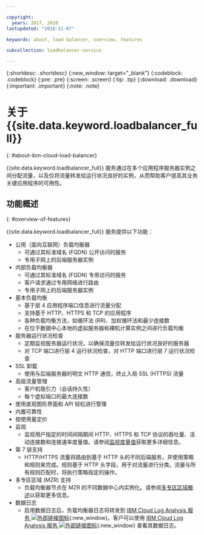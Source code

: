 ```yaml
---

copyright:
  years: 2017, 2018
lastupdated: "2018-11-07"

keywords: about, load balancer, overview, features

subcollection: loadbalancer-service

---
```


{:shortdesc: .shortdesc}
{:new_window: target="_blank"}
{:codeblock: .codeblock}
{:pre: .pre}
{:screen: .screen}
{:tip: .tip}
{:download: .download}
{:important: .important}
{:note: .note}

# 关于 {{site.data.keyword.loadbalancer_full}}
{: #about-ibm-cloud-load-balancer}

{{site.data.keyword.loadbalancer_full}} 服务通过在多个应用程序服务器实例之间分配流量，以及仅将流量转发给运行状况良好的实例，从而帮助客户提高其业务关键应用程序的可用性。

## 功能概述
{: #overview-of-features}

{{site.data.keyword.loadbalancer_full}} 服务提供以下功能：

* 公用（面向互联网）负载均衡器
	* 可通过其标准域名 (FQDN) 公开访问的服务
	* 专用子网上的后端服务器实例
* 内部负载均衡器
	* 可通过其标准域名 (FQDN) 专用访问的服务
	* 客户请求通过专用网络进行路由
	* 专用子网上的后端服务器实例
* 基本负载均衡
	* 基于层 4 应用程序端口信息进行流量分配
	* 支持基于 HTTP、HTTPS 和 TCP 的应用程序
	* 各种负载均衡方法，如循环法 (RR)、加权循环法和最少连接数
	* 在位于数据中心本地的虚拟服务器和裸机计算实例之间进行负载均衡
* 服务器运行状况检查
	* 定期监视服务器运行状况，以确保流量仅转发给运行状况良好的服务器
	* 对 TCP 端口进行层 4 运行状况检查，对 HTTP 端口进行层 7 运行状况检查
* SSL 卸载
	* 使用与后端服务器的明文 HTTP 通信，终止入局 SSL (HTTPS) 流量
* 高级流量管理
	* 客户机吸引力（会话持久性）
	* 每个虚拟端口的最大连接数
* 使用直观图形界面和 API 轻松进行管理
* 内置可靠性
* 按使用量定价
* 监视
    * 监视用户指定的时间间隔期间 HTTP、HTTPS 和 TCP 协议的吞吐量、活动连接数和连接速率度量值。请参阅[监视度量值](/docs/infrastructure/loadbalancer-service?topic=loadbalancer-service-monitoring-metrics-with-ibm-cloud-load-balancer)获取更多详细信息。
* 第 7 层支持
    * HTTP/HTTPS 流量将路由到基于 HTTP 头的不同后端服务，并使用策略和规则来完成。规则基于 HTTP 头字段，用于对流量进行分类。流量与所有规则匹配时，将执行策略指定的操作。
* 多专区区域 (MZR) 支持
    * 负载均衡器节点在 MZR 的不同数据中心内实例化。请参阅[多专区区域概述](/docs/infrastructure/loadbalancer-service?topic=loadbalancer-service-multi-zone-region-mzr-overview)以获取更多信息。
* 数据日志
    * 启用数据日志后，负载均衡器日志将转发到 [IBM Cloud Log Analysis 服务 ![外部链接图标](../../icons/launch-glyph.svg "外部链接图标")](https://console.bluemix.net/catalog/services/log-analysis){:new_window}。客户可以使用 [IBM Cloud Log Analysis 服务 ![外部链接图标](../../icons/launch-glyph.svg "外部链接图标")](https://console.bluemix.net/catalog/services/log-analysis){:new_window} 查看其数据日志。
